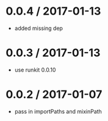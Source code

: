 
0.0.4 / 2017-01-13
==================

  * added missing dep

0.0.3 / 2017-01-13
==================

  * use runkit 0.0.10

0.0.2 / 2017-01-07
==================

  * pass in importPaths and mixinPath
